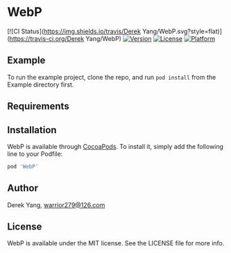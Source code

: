 # WebP

[![CI Status](https://img.shields.io/travis/Derek Yang/WebP.svg?style=flat)](https://travis-ci.org/Derek Yang/WebP)
[![Version](https://img.shields.io/cocoapods/v/WebP.svg?style=flat)](https://cocoapods.org/pods/WebP)
[![License](https://img.shields.io/cocoapods/l/WebP.svg?style=flat)](https://cocoapods.org/pods/WebP)
[![Platform](https://img.shields.io/cocoapods/p/WebP.svg?style=flat)](https://cocoapods.org/pods/WebP)

## Example

To run the example project, clone the repo, and run `pod install` from the Example directory first.

## Requirements

## Installation

WebP is available through [CocoaPods](https://cocoapods.org). To install
it, simply add the following line to your Podfile:

```ruby
pod 'WebP'
```

## Author

Derek Yang, warrior279@126.com

## License

WebP is available under the MIT license. See the LICENSE file for more info.
